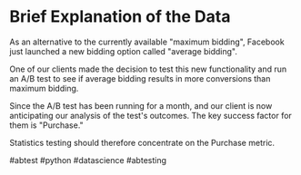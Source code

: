 # Brief Explanation of the Data

As an alternative to the currently available "maximum bidding", Facebook just launched a new bidding option called "average bidding".

One of our clients made the decision to test this new functionality and run an A/B test to see if average bidding results in more conversions than maximum bidding. 

Since the A/B test has been running for a month, and our client is now anticipating our analysis of the test's outcomes. The key success factor for them is "Purchase."

Statistics testing should therefore concentrate on the Purchase metric.

#abtest #python #datascience #abtesting
